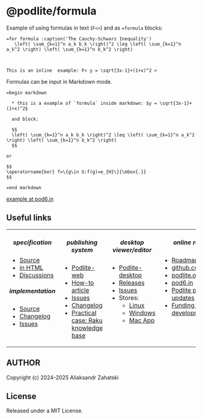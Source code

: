 # @podlite/formula

Example of using formulas in text (`F<>`) and as `=formula` blocks:

```
=for formula :caption('The Cauchy-Schwarz Inequality')
   \left( \sum_{k=1}^n a_k b_k \right)^2 \leq \left( \sum_{k=1}^n a_k^2 \right) \left( \sum_{k=1}^n b_k^2 \right)



This is an inline  example: F< y = \sqrt{3x-1}+(1+x)^2 >
```

Formulas can be input in Markdown mode.

```
=begin markdown

  * this is a example of `formula` inside markdown: $y = \sqrt{3x-1}+(1+x)^2$

  and block:

  $$
  \left( \sum_{k=1}^n a_k b_k \right)^2 \leq \left( \sum_{k=1}^n a_k^2 \right) \left( \sum_{k=1}^n b_k^2 \right)
  $$

or

$$
\operatorname{ker} f=\{g\in G:f(g)=e_{H}\}{\mbox{.}}
$$

=end markdown
```

[example at pod6.in](http://pod6.in/#p=%3Dfor+formula+%3Acaption%28%27The+Cauchy-Schwarz+Inequality%27%29%0A+++%5Cleft%28+%5Csum_%7Bk%3D1%7D%5En+a_k+b_k+%5Cright%29%5E2+%5Cleq+%5Cleft%28+%5Csum_%7Bk%3D1%7D%5En+a_k%5E2+%5Cright%29+%5Cleft%28+%5Csum_%7Bk%3D1%7D%5En+b_k%5E2+%5Cright%29%0A%0A%0A%0AThis+is+an+inline++example%3A+F%3C+y+%3D+%5Csqrt%7B3x-1%7D%2B%281%2Bx%29%5E2+%3E%0A%0A%3Dbegin+markdown%0A%0A++*+this+is+a+example+of+%60formula%60+inside+markdown%3A+%24y+%3D+%5Csqrt%7B3x-1%7D%2B%281%2Bx%29%5E2%24%0A++%0A++and+block%3A+%0A++%0A++%24%24%0A++%5Cleft%28+%5Csum_%7Bk%3D1%7D%5En+a_k+b_k+%5Cright%29%5E2+%5Cleq+%5Cleft%28+%5Csum_%7Bk%3D1%7D%5En+a_k%5E2+%5Cright%29+%5Cleft%28+%5Csum_%7Bk%3D1%7D%5En+b_k%5E2+%5Cright%29%0A++%24%24%0A++%0A++%0A%0A%3Dend+markdown%0A%0A)

## Useful links

<div align="center">
<table border=0><tr><td valign=top><div align="center">

##### specification

</div>

- [Source](https://github.com/podlite/podlite-specs)
- [in HTML](https://podlite.org/specification)
- [Discussions](https://github.com/podlite/podlite-specs/discussions)

<div align="center">

##### implementation

</div>

- [Source](https://github.com/podlite/podlite)
- [Changelog](https://github.com/podlite/podlite/releases)
- [Issues](https://github.com/podlite/podlite/issues)

</td><td valign=top><div align="center">

##### publishing system

</div>

- [Podlite-web](https://github.com/podlite/podlite-web)
- [How-to article](https://zahatski.com/2022/8/23/1/start-you-own-blog-site-with-podlite-for-web)
- [Issues](https://github.com/podlite/podlite-specs/issues)
- [Changelog](https://github.com/podlite/podlite-web/releases)
- [Practical case: Raku knowledge base ](https://raku-knowledge-base.podlite.org/)

</td><td valign=top><div align="center">
  
##### desktop viewer/editor

</div>

- [Podlite-desktop](https://github.com/podlite/podlite-desktop)
- [Releases](https://github.com/podlite/podlite-desktop/releases)
- [Issues](https://github.com/podlite/podlite-desktop/issues)
- Stores:
     - [Linux](https://snapcraft.io/podlite)
     - [Windows](https://www.microsoft.com/store/apps/9NVNT9SNQJM8)
     - [Mac App](https://apps.apple.com/us/app/podlite/id1526511053)
</td><td valign=top><div align="center">

##### online resurces

 </div>

- [Roadmap](https://podlite.org/#Roadmap)
- [github.com/podlite](https://github.com/podlite/)&nbsp;🤩
- [podlite.org](https://podlite.org)
- [pod6.in](https://pod6.in/)
- [Podlite project updates](https://podlite.org/contents)
- [Funding the ongoing development](https://opencollective.com/podlite)

</td></tr></table>
</div>

## AUTHOR

Copyright (c) 2024-2025 Aliaksandr Zahatski

## License

Released under a MIT License.
